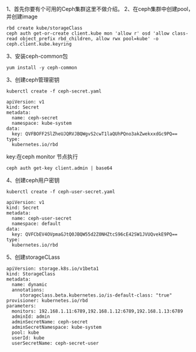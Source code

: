 1、首先你要有个可用的Ceph集群这里不做介绍。
2、在ceph集群中创建pool，并创建image
```ceph osd pool create kube 1024
rbd create kube/storageClass
ceph auth get-or-create client.kube mon 'allow r' osd 'allow class-read object_prefix rbd_children, allow rwx pool=kube' -o ceph.client.kube.keyring
```
3、安装ceph-common包
```
yum install -y ceph-common
```
3、创建ceph管理密钥
```
kuberctl create -f ceph-secret.yaml
```
```
apiVersion: v1
kind: Secret
metadata:
  name: ceph-secret
  namespace: kube-system
data:
  key: QVFBOFF2SlZheUJQRVJBQWgvS2cwT1laQUhPQno3akZwekxxdGc9PQ==   
type:
  kubernetes.io/rbd
```
key:在ceph monitor 节点执行
```
ceph auth get-key client.admin | base64
```
4、创建ceph用户密钥
```
kuberctl create -f ceph-user-secret.yaml
```
```
apiVersion: v1
kind: Secret
metadata:
  name: ceph-user-secret
  namespace: default
data:
  key: QVFCbEV4OVpmaGJtQ0JBQW55d2Z0NHZtcS96cE42SW1JVUQvekE9PQ== 
type:
  kubernetes.io/rbd 
```
5、创建storageCLass
```
apiVersion: storage.k8s.io/v1beta1
kind: StorageClass
metadata:
  name: dynamic
  annotations:
     storageclass.beta.kubernetes.io/is-default-class: "true"
provisioner: kubernetes.io/rbd
parameters:
  monitors: 192.168.1.11:6789,192.168.1.12:6789,192.168.1.13:6789  
  adminId: admin  
  adminSecretName: ceph-secret  
  adminSecretNamespace: kube-system  
  pool: kube  
  userId: kube  
  userSecretName: ceph-secret-user
```
